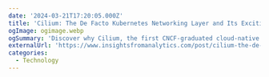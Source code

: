 ```yaml
---
date: '2024-03-21T17:20:05.000Z'
title: 'Cilium: The De Facto Kubernetes Networking Layer and Its Exciting Future'
ogImage: ogimage.webp
ogSummary: 'Discover why Cilium, the first CNCF-graduated cloud-native networking project, revolutionizes Kubernetes networking, security, and observability'
externalUrl: 'https://www.insightsfromanalytics.com/post/cilium-the-de-facto-kubernetes-networking-layer-and-its-exciting-future?postId=65f8d070e3a3816db10b3d71'
categories:
  - Technology
---
```

